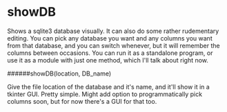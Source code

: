showDB
======

Shows a sqlite3 database visually. It can also do some rather rudementary editing. You can pick any database you want and any columns you want from that database, and you can switch whenever, but it will remember the columns between occasions. You can run it as a standalone program, or use it as a module with just one method, which I'll talk about right now.


######showDB(location, DB_name)

Give the file location of the database and it's name, and it'll show it in a tkinter GUI. Pretty simple. Might add option to programmatically pick columns soon, but for now there's a GUI for that too. 
